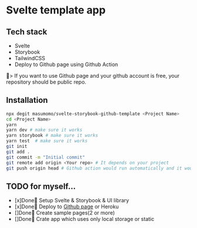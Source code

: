 # Svelte template app

## Tech stack
- Svelte
- Storybook
- TailwindCSS
- Deploy to Github page using Github Action
  
> If you want to use Github page and your github account is free, your repository should be public repo.

## Installation
```bash
npx degit masumomo/svelte-storybook-github-template <Project Name>
cd <Project Name>
yarn
yarn dev # make sure it works
yarn storybook # make sure it works
yarn test  # make sure it works
git init
git add .
git commit -m "Initial commit"
git remote add origin <Your repo> # It depends on your project
git push origin head # Github action would run automatically and it would be deployed!
```

## TODO for myself...
- [x]Done🎉 Setup Svelte & Storybook & UI library
- [x]Done🎉 Deploy to [Github page](https://community.thenetninja.co.uk/t/deploying-my-svelte-app-to-github-pages/762?ref=creativetim) or Heroku 
- []Done🎉 Create sample pages(2 or more)
- []Done🎉 Crate app which uses only local storage or static
